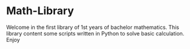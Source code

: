 # Math-Library

Welcome in the first library of 1st years of bachelor mathematics. This library content some scripts written in Python to solve basic calculation.
Enjoy
